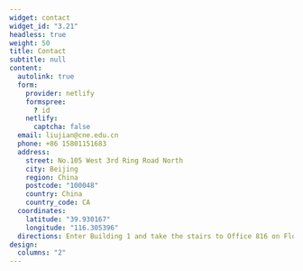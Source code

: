 ```yaml
---
widget: contact
widget_id: "3.21"
headless: true
weight: 50
title: Contact
subtitle: null
content:
  autolink: true
  form:
    provider: netlify
    formspree:
      ? id
    netlify:
      captcha: false
  email: liujian@cne.edu.cn
  phone: +86 15801151683
  address:
    street: No.105 West 3rd Ring Road North
    city: Beijing
    region: China
    postcode: "100048"
    country: China
    country_code: CA
  coordinates:
    latitude: "39.930167"
    longitude: "116.305396"
  directions: Enter Building 1 and take the stairs to Office 816 on Floor 8
design:
  columns: "2"
---
```

